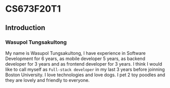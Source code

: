 # CS673F20T1

## Introduction

### Wasupol Tungsakultong

My name is Wasupol Tungsakultong, I have experience in Software Development for 6 years, as mobile developer 5 years, as backend developer for 3 years and as frontend developer for 3 years. I think I would like to call myself as `Full-stack developer` in my last 3 years before joinning Boston University. I love technologies and love dogs. I pet 2 toy poodles and they are lovely and friendly to everyone.